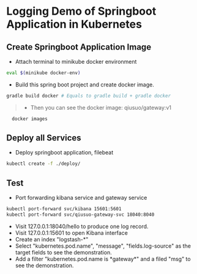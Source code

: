 # Logging Demo of Springboot Application in Kubernetes

## Create Springboot Application Image
- Attach terminal to minikube docker environment
```bash
eval $(minikube docker-env)
```

- Build this spring boot project and create docker image.
```bash
gradle build docker # Equals to gradle build + gradle docker
```
> - Then you can see the docker image: qiusuo/gateway:v1
```bash
  docker images
```

## Deploy all Services
- Deploy springboot application, filebeat
```bash
kubectl create -f ./deploy/
```

## Test 
- Port forwarding kibana service and gateway service
```bash
kubectl port-forward svc/kibana 15601:5601
kubectl port-forward svc/qiusuo-gateway-svc 18040:8040
```
- Visit 127.0.0.1:18040/hello to produce one log record.
- Visit 127.0.0.1:15601 to open Kibana interface
- Create an index "logstash-*"
- Select "kubernetes.pod.name", "message", "fields.log-source" as the target fields to see the demonstration.
- Add a filter "kubernetes.pod.name is \*gateway*" and a filed "msg" to see the demonstration.
